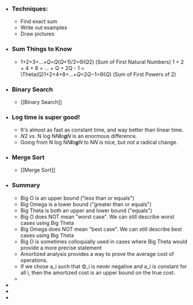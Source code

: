 - ### Techniques:
	- Find exact sum
	- Write out examples
	- Draw pictures
- ### Sum Things to Know
	- 1+2+3+...+*Q*=*Q*(*Q*+1)/2=Θ(*Q*​2​​) (Sum of First Natural Numbers)
	  1 + 2 + 4 + 8 + ... + Q = 2Q - 1 = \Theta(Q)1+2+4+8+...+*Q*=2*Q*−1=Θ(*Q*) (Sum of First Powers of 2)
- ### Binary Search
	- [[Binary Search]]
- ### Log time is super good!
	- It's almost as fast as constant time, and way better than linear time.
	- *N*​2​​ vs. N log N*N**l**o**g**N* is an enormous difference.
	- Going from N log N*N**l**o**g**N* to N*N* is nice, but not a radical change.
- ### Merge Sort
	- [[Merge Sort]]
- ### Summary
	- Big O is an upper bound ("less than or equals")
	- Big Omega is a lower bound ("greater than or equals")
	- Big Theta is both an upper and lower bound ("equals")
	- Big O does NOT mean "worst case". We can still describe worst cases using Big Theta
	- Big Omega does NOT mean "best case". We can still describe best cases using Big Theta
	- Big O is sometimes colloquially used in cases where Big Theta would provide a more precise statement
	- Amortized analysis provides a way to prove the average cost of operations.
	- If we chose a_i​​ such that Φ​_i​​ is never negative and a_i​​ is constant for all i, then the amortized cost is an upper bound on the true cost.
	-
-
-
-